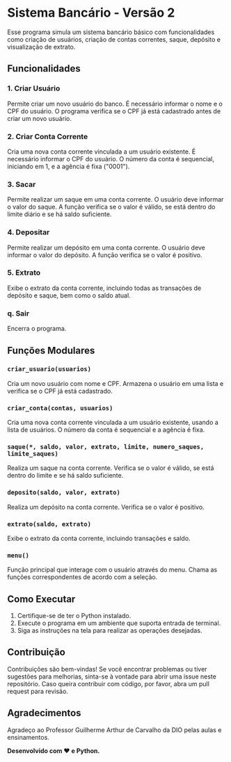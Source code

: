 # Sistema Bancário - Versão 2

Esse programa simula um sistema bancário básico com funcionalidades como criação de usuários, criação de contas correntes, saque, depósito e visualização de extrato.

## Funcionalidades

### 1. Criar Usuário

Permite criar um novo usuário do banco. É necessário informar o nome e o CPF do usuário. O programa verifica se o CPF já está cadastrado antes de criar um novo usuário.

### 2. Criar Conta Corrente

Cria uma nova conta corrente vinculada a um usuário existente. É necessário informar o CPF do usuário. O número da conta é sequencial, iniciando em 1, e a agência é fixa ("0001").

### 3. Sacar

Permite realizar um saque em uma conta corrente. O usuário deve informar o valor do saque. A função verifica se o valor é válido, se está dentro do limite diário e se há saldo suficiente.

### 4. Depositar

Permite realizar um depósito em uma conta corrente. O usuário deve informar o valor do depósito. A função verifica se o valor é positivo.

### 5. Extrato

Exibe o extrato da conta corrente, incluindo todas as transações de depósito e saque, bem como o saldo atual.

### q. Sair

Encerra o programa.

## Funções Modulares

### `criar_usuario(usuarios)`

Cria um novo usuário com nome e CPF. Armazena o usuário em uma lista e verifica se o CPF já está cadastrado.

### `criar_conta(contas, usuarios)`

Cria uma nova conta corrente vinculada a um usuário existente, usando a lista de usuários. O número da conta é sequencial e a agência é fixa.

### `saque(*, saldo, valor, extrato, limite, numero_saques, limite_saques)`

Realiza um saque na conta corrente. Verifica se o valor é válido, se está dentro do limite e se há saldo suficiente.

### `deposito(saldo, valor, extrato)`

Realiza um depósito na conta corrente. Verifica se o valor é positivo.

### `extrato(saldo, extrato)`

Exibe o extrato da conta corrente, incluindo transações e saldo.

### `menu()`

Função principal que interage com o usuário através do menu. Chama as funções correspondentes de acordo com a seleção.

## Como Executar

1. Certifique-se de ter o Python instalado.
2. Execute o programa em um ambiente que suporta entrada de terminal.
3. Siga as instruções na tela para realizar as operações desejadas.

## Contribuição

Contribuições são bem-vindas! Se você encontrar problemas ou tiver sugestões para melhorias, sinta-se à vontade para abrir uma issue neste repositório. Caso queira contribuir com código, por favor, abra um pull request para revisão.

## Agradecimentos

Agradeço ao Professor Guilherme Arthur de Carvalho da DIO pelas aulas e ensinamentos.

**Desenvolvido com ❤️ e Python.**